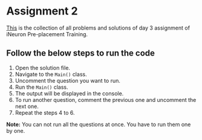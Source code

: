 # Assignment 2

[This](./src/Main.java) is the collection of all problems and solutions of day 3 assignment of iNeuron Pre-placement Training.

## Follow the below steps to run the code

1. Open the solution file.
2. Navigate to the `Main()` class.
3. Uncomment the question you want to run.
4. Run the `Main()` class.
5. The output will be displayed in the console.
6. To run another question, comment the previous one and uncomment the next one.
7. Repeat the steps 4 to 6.
   
**Note:** You can not run all the questions at once. You have to run them one by one.